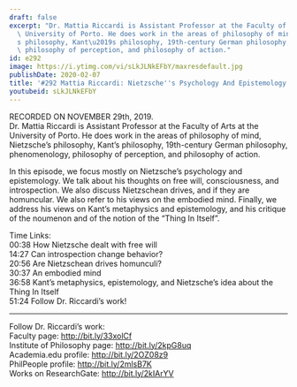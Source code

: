 ```yaml
---
draft: false
excerpt: "Dr. Mattia Riccardi is Assistant Professor at the Faculty of Arts at the\
  \ University of Porto. He does work in the areas of philosophy of mind, Nietzsche\u2019\
  s philosophy, Kant\u2019s philosophy, 19th-century German philosophy, phenomenology,\
  \ philosophy of perception, and philosophy of action."
id: e292
image: https://i.ytimg.com/vi/sLkJLNkEFbY/maxresdefault.jpg
publishDate: 2020-02-07
title: '#292 Mattia Riccardi: Nietzsche''s Psychology And Epistemology'
youtubeid: sLkJLNkEFbY
---
```

RECORDED ON NOVEMBER 29th, 2019.  
Dr. Mattia Riccardi is Assistant Professor at the Faculty of Arts at the University of Porto. He does work in the areas of philosophy of mind, Nietzsche’s philosophy, Kant’s philosophy, 19th-century German philosophy, phenomenology, philosophy of perception, and philosophy of action.

In this episode, we focus mostly on Nietzsche’s psychology and epistemology. We talk about his thoughts on free will, consciousness, and introspection. We also discuss Nietzschean drives, and if they are homuncular. We also refer to his views on the embodied mind. Finally, we address his views on Kant’s metaphysics and epistemology, and his critique of the noumenon and of the notion of the “Thing In Itself”.

Time Links:  
00:38  How Nietzsche dealt with free will  
14:27  Can introspection change behavior?   
20:56  Are Nietzschean drives homunculi?  
30:37  An embodied mind  
36:58  Kant’s metaphysics, epistemology, and Nietzsche’s idea about the Thing In Itself  
51:24  Follow Dr. Riccardi’s work!

---

Follow Dr. Riccardi’s work:  
Faculty page: http://bit.ly/33xolCf  
Institute of Philosophy page: http://bit.ly/2kpG8uq  
Academia.edu profile: http://bit.ly/2OZ08z9  
PhilPeople profile: http://bit.ly/2mlsB7K  
Works on ResearchGate: http://bit.ly/2kIArYV
